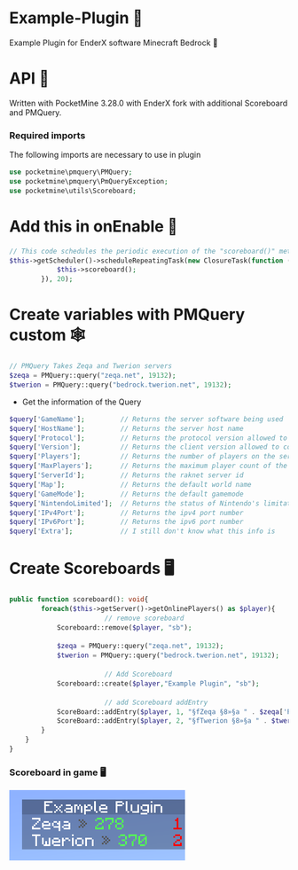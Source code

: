 # Example-Plugin :abacus:
Example Plugin for EnderX software Minecraft Bedrock :battery:

# API :bee:
Written with PocketMine 3.28.0 with EnderX fork with additional Scoreboard and PMQuery.

### Required imports
The following imports are necessary to use in plugin
```php
use pocketmine\pmquery\PMQuery;
use pocketmine\pmquery\PmQueryException;
use pocketmine\utils\Scoreboard;
```

# Add this in onEnable 	:battery:
```php
// This code schedules the periodic execution of the "scoreboard()" method every 20 time units using the application's "scheduler".
$this->getScheduler()->scheduleRepeatingTask(new ClosureTask(function (): void{
			$this->scoreboard();
		}), 20);
```
</details>


# Create variables with PMQuery custom :spider_web:
```php
// PMQuery Takes Zeqa and Twerion servers
$zeqa = PMQuery::query("zeqa.net", 19132);
$twerion = PMQuery::query("bedrock.twerion.net", 19132);
```
</details>

- Get the information of the Query
```php
$query['GameName'];         // Returns the server software being used
$query['HostName'];         // Returns the server host name
$query['Protocol'];         // Returns the protocol version allowed to connect
$query['Version'];          // Returns the client version allowed to connect
$query['Players'];          // Returns the number of players on the server currently
$query['MaxPlayers'];       // Returns the maximum player count of the server
$query['ServerId'];         // Returns the raknet server id
$query['Map'];              // Returns the default world name
$query['GameMode'];         // Returns the default gamemode
$query['NintendoLimited'];  // Returns the status of Nintendo's limitation to join
$query['IPv4Port'];         // Returns the ipv4 port number
$query['IPv6Port'];         // Returns the ipv6 port number
$query['Extra'];            // I still don't know what this info is
```
</details>

# Create Scoreboards :desktop_computer:
```php
public function scoreboard(): void{
		foreach($this->getServer()->getOnlinePlayers() as $player){
                        // remove scoreboard
			Scoreboard::remove($player, "sb");

			$zeqa = PMQuery::query("zeqa.net", 19132);
			$twerion = PMQuery::query("bedrock.twerion.net", 19132);
      
                        // Add Scoreboard
			Scoreboard::create($player,"Example Plugin", "sb");
      
                        // add Scoreboard addEntry
			ScoreBoard::addEntry($player, 1, "§fZeqa §8»§a " . $zeqa['Players'], "sb");
			ScoreBoard::addEntry($player, 2, "§fTwerion §8»§a " . $twerion['Players'], "sb");
		}
	}
}
```
</details>

### Scoreboard in game :desktop_computer:
<img src="image.png">
